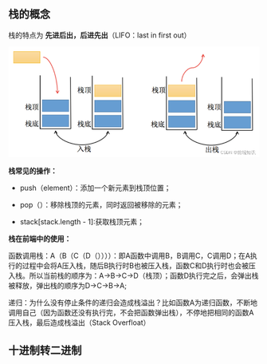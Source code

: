 ## 栈的概念

栈的特点为 **先进后出，后进先出**（LIFO：last in first out）

![img](https://github.com/code-YuJun/Leetcode/blob/master/图片/42dba16fc8a44da382a5b1121b54c45e.png)

**栈常见的操作：**

- push（element）：添加一个新元素到栈顶位置；

- pop（）：移除栈顶的元素，同时返回被移除的元素；

- stack[stack.length - 1]:获取栈顶元素；

**栈在前端中的使用：**

函数调用栈：A（B（C（D（））））：即A函数中调用B，B调用C，C调用D；在A执行的过程中会将A压入栈，随后B执行时B也被压入栈，函数C和D执行时也会被压入栈。所以当前栈的顺序为：A->B->C->D（栈顶）；函数D执行完之后，会弹出栈被释放，弹出栈的顺序为D->C->B->A;

递归：为什么没有停止条件的递归会造成栈溢出？比如函数A为递归函数，不断地调用自己（因为函数还没有执行完，不会把函数弹出栈），不停地把相同的函数A压入栈，最后造成栈溢出（Stack Overfloat）

## 十进制转二进制





















